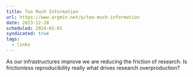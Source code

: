 ```yaml
---
title: Too Much Information
url: https://www.argmin.net/p/too-much-information
date: 2023-12-28
scheduled: 2024-01-01
syndicated: true
tags:
  - links
---
```


As our infrastructures improve we are reducing the friction of research. Is frictionless reproducibility really what drives research overproduction?
